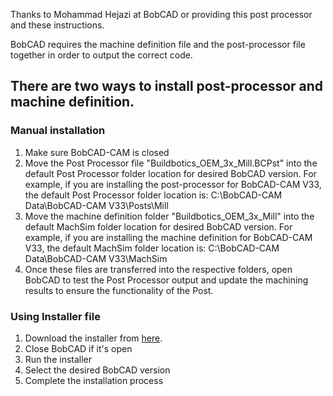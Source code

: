 Thanks to Mohammad Hejazi at BobCAD or providing this post processor and these instructions.

BobCAD requires the machine definition file and the post-processor file together in order to output the correct code.

## There are two ways to install post-processor and machine definition.

### Manual installation
1. Make sure BobCAD-CAM is closed
2. Move the Post Processor file "Buildbotics_OEM_3x_Mill.BCPst" into the default Post Processor folder location for desired BobCAD version. For example, if you are installing the post-processor for BobCAD-CAM V33, the default Post Processor folder location is: C:\BobCAD-CAM Data\BobCAD-CAM V33\Posts\Mill
3. Move the machine definition folder "Buildbotics_OEM_3x_Mill" into the default MachSim folder location for desired BobCAD version. For example, if you are installing the machine definition for BobCAD-CAM V33, the default MachSim folder location is: C:\BobCAD-CAM Data\BobCAD-CAM V33\MachSim
4. Once these files are transferred into the respective folders, open BobCAD to test the Post Processor output and update the machining results to ensure the functionality of the Post.

### Using Installer file
1. Download the installer from [here](https://bobcad.awsapps.com/workdocs/index.html#/share/document/0f89403d950a66a2327d16fce693785055212dea7af6431e4baf208641d769a1).
2. Close BobCAD if it's open
3. Run the installer
4. Select the desired BobCAD version
5. Complete the installation process
